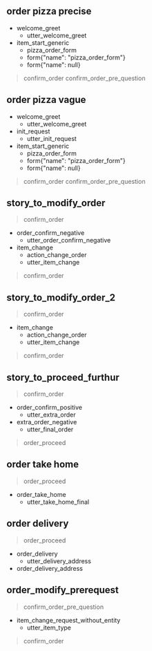 ## order pizza precise
* welcome_greet
  - utter_welcome_greet
* item_start_generic
  - pizza_order_form
  - form{"name": "pizza_order_form"}
  - form{"name": null}
> confirm_order
> confirm_order_pre_question

## order pizza vague
* welcome_greet
  - utter_welcome_greet
* init_request
  - utter_init_request
* item_start_generic
  - pizza_order_form
  - form{"name": "pizza_order_form"}
  - form{"name": null}
> confirm_order
> confirm_order_pre_question


## story_to_modify_order
> confirm_order
* order_confirm_negative
  - utter_order_confirm_negative
* item_change
  - action_change_order
  - utter_item_change
> confirm_order


## story_to_modify_order_2
> confirm_order
* item_change
  - action_change_order
  - utter_item_change
> confirm_order

## story_to_proceed_furthur
> confirm_order
* order_confirm_positive
  - utter_extra_order
* extra_order_negative
  - utter_final_order
> order_proceed

## order take home
> order_proceed
* order_take_home
  - utter_take_home_final


## order delivery
> order_proceed
* order_delivery
  - utter_delivery_address
* order_delivery_address


## order_modify_prerequest
> confirm_order_pre_question
* item_change_request_without_entity
  - utter_item_type
> confirm_order





